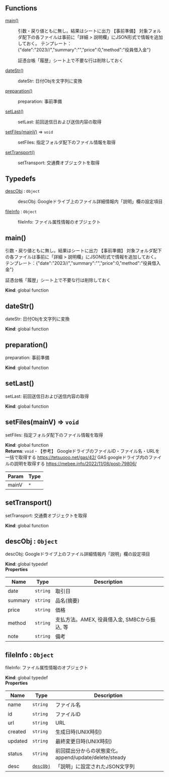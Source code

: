 ## Functions

<dl>
<dt><a href="#main">main()</a></dt>
<dd><p>引数・戻り値ともに無し。結果はシートに出力
【事前準備】
対象フォルダ配下の各ファイルは事前に「詳細 &gt; 説明欄」にJSON形式で情報を追加しておく。
テンプレート：{&quot;date&quot;:&quot;2023//&quot;,&quot;summary&quot;:&quot;&quot;,&quot;price&quot;:0,&quot;method&quot;:&quot;役員借入金&quot;}</p>
<p>証憑台帳「履歴」シート上で不要な行は削除しておく</p>
</dd>
<dt><a href="#dateStr">dateStr()</a></dt>
<dd><p>dateStr: 日付Objを文字列に変換</p>
</dd>
<dt><a href="#preparation">preparation()</a></dt>
<dd><p>preparation: 事前準備</p>
</dd>
<dt><a href="#setLast">setLast()</a></dt>
<dd><p>setLast: 前回送信日および送信内容の取得</p>
</dd>
<dt><a href="#setFiles">setFiles(mainV)</a> ⇒ <code>void</code></dt>
<dd><p>setFiles: 指定フォルダ配下のファイル情報を取得</p>
</dd>
<dt><a href="#setTransport">setTransport()</a></dt>
<dd><p>setTransport: 交通費オブジェクトを取得</p>
</dd>
</dl>

## Typedefs

<dl>
<dt><a href="#descObj">descObj</a> : <code>Object</code></dt>
<dd><p>descObj: Googleドライブ上のファイル詳細情報内「説明」欄の設定項目</p>
</dd>
<dt><a href="#fileInfo">fileInfo</a> : <code>Object</code></dt>
<dd><p>fileInfo: ファイル属性情報のオブジェクト</p>
</dd>
</dl>

<a name="main"></a>

## main()
引数・戻り値ともに無し。結果はシートに出力
【事前準備】
対象フォルダ配下の各ファイルは事前に「詳細 > 説明欄」にJSON形式で情報を追加しておく。
テンプレート：{"date":"2023//","summary":"","price":0,"method":"役員借入金"}

証憑台帳「履歴」シート上で不要な行は削除しておく

**Kind**: global function  
<a name="dateStr"></a>

## dateStr()
dateStr: 日付Objを文字列に変換

**Kind**: global function  
<a name="preparation"></a>

## preparation()
preparation: 事前準備

**Kind**: global function  
<a name="setLast"></a>

## setLast()
setLast: 前回送信日および送信内容の取得

**Kind**: global function  
<a name="setFiles"></a>

## setFiles(mainV) ⇒ <code>void</code>
setFiles: 指定フォルダ配下のファイル情報を取得

**Kind**: global function  
**Returns**: <code>void</code> - 【参考】
GoogleドライブのファイルID・ファイル名・URLを一括で取得する
  https://tetsuooo.net/gas/42/
GAS googleドライブ内のファイルの説明を取得する
  https://mebee.info/2022/11/08/post-79806/  

| Param | Type |
| --- | --- |
| mainV | <code>\*</code> | 

<a name="setTransport"></a>

## setTransport()
setTransport: 交通費オブジェクトを取得

**Kind**: global function  
<a name="descObj"></a>

## descObj : <code>Object</code>
descObj: Googleドライブ上のファイル詳細情報内「説明」欄の設定項目

**Kind**: global typedef  
**Properties**

| Name | Type | Description |
| --- | --- | --- |
| date | <code>string</code> | 取引日 |
| summary | <code>string</code> | 品名(摘要) |
| price | <code>string</code> | 価格 |
| method | <code>string</code> | 支払方法。AMEX, 役員借入金, SMBCから振込, 等 |
| note | <code>string</code> | 備考 |

<a name="fileInfo"></a>

## fileInfo : <code>Object</code>
fileInfo: ファイル属性情報のオブジェクト

**Kind**: global typedef  
**Properties**

| Name | Type | Description |
| --- | --- | --- |
| name | <code>string</code> | ファイル名 |
| id | <code>string</code> | ファイルID |
| url | <code>string</code> | URL |
| created | <code>string</code> | 生成日時(UNIX時刻) |
| updated | <code>string</code> | 最終変更日時(UNIX時刻) |
| status | <code>string</code> | 前回提出分からの状態変化。append/update/delete/steady |
| desc | [<code>descObj</code>](#descObj) | 「説明」に設定されたJSON文字列 |

